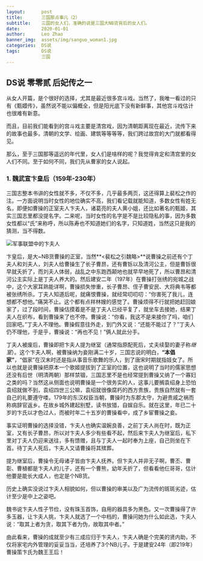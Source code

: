 ```yaml
---
layout:      post                   
title:       三国那点事儿（2） 
subtitle:    三国的女人们，准确的说是三国大NB货背后的女人们。 
date:        2020-01-01
author:      Leo Zhao 
banner_img:  assets/img/sanguo_woman1.jpg
categories:  DS说 
tags:        DS说
             三国
---
```


## DS说 零零贰 后妃传之一

​        从女人开篇，是个很好的选择，尤其是最近很多宫斗戏。当然了，我唯一看过的只有《甄嬛传》，虽然说不能以偏概全，但是阳光底下没有新鲜事，其他宫斗戏估计也很难有新意。

​        而且，目前我们能看到的宫斗戏主要是清宫戏，因为清朝距离现在最近，流传下来的故事也最多，清朝的文学、绘画、建筑等等等等，我们跨过故宫的大门就都看得见。

​        那么，至于三国那等遥远的年代里，女人们是啥样的呢？我觉得肯定和清宫里的女人们不同。至于如何不同，我们先从曹家的女人说起。

### 1. 魏武宣卞皇后（159年-230年）

​        三国志整本书讲的女性就不多，不仅不多，几乎最多两页，这还得算上裴松之作的注。一方面说明当时女性的地位确实不高，我们看记载就能知道，多数女性有姓无名，即便如曹操的正室夫人卞夫人，诸葛亮的夫人黄小姐，还比如著名的甄姬，其实三国志里都没提名字。二来呢，当时女性的名字是不是比较隐私的事，因为多数女性都以“氏”来称呼，所以陈寿也不知道她们的名字，只知道姓，当然这只是我的猜测，当不得数。

![军事联盟中的卞夫人](http://cms-bucket.nosdn.127.net/catchpic/2/25/258f151367aed4e320638fa738084f18.png?imageView&thumbnail=250x0)

​        卞皇后，是大~NB货曹操的正室，当然**<裴松之引魏略>**说曹操之前还有个丁夫人和刘夫人，刘夫人给曹操生了长子曹昂，还有曹铄以及清河公主，但是曹铄很早就夭折了，而刘夫人体弱，战乱之中东跑西颠地也就早早地死了，所以曹昂和清河公主实际上是丁夫人养大的。然后建安二年（197年）在曹操打张绣的宛城之战中，这个大家耳熟能详啊，曹操损失惨重，长子曹昂、侄子曹安民、大将典韦等都被张绣所杀。丁夫人知道后呢，就痛恨曹操，就经常叨叨叨：“你害死了我儿，连想都不想他。”痛哭不止。这个都有点祥林嫂的感觉了。曹操烦得不行就把她赶回娘家了，过了段时间，曹操估摸着是不是丁夫人已经平复了，就坐车去接她，结果丁夫人在织布，看到曹操来了也不停。曹操说：“你看，我这不是来接你了吗，咱们回家吧。”丁夫人不理他。曹操假意往外走，到门外又说：“还能不能过了？”丁夫人仍不理他，于是乎，曹操说：“再也不见！”俩人就此分手。

​        丁夫人被废后，曹操即把卞夫人提为继室（通常指原配死后，丈夫续娶的妻子称*继室*）。这个卞夫人啊，被曹操纳为妾刚满二十岁，三国志说的明白，**“本倡家”**，“倡家”在汉末时还是指从事音乐歌舞的乐人，到了唐宋时期就指妓女了。所以也就是说曹操把原本一个歌姬提拔到了正室的位置，这也说明了当时的儒家思想还没有后世（明清两朝）那样禁锢，三国志里不是也经常提到曹操又纳了一个寡妇之类的吗？当然这从侧面也说明曹操是一个很务实的人，这事儿要搁袁绍身上恐怕袁绍就做不到，袁绍四世三公嘛，袁绍就很像腐朽的西方贵族，贵族自然就有一套自己的礼要遵守喽。179年的东汉权臣当朝，曹操时为东郡太守，为避贵戚之祸而称病辞官返乡。在故乡城外建起别墅，读书放猎，自娱自乐。就在这里，年已二十岁的卞氏以才色过人，而被时年二十五岁的曹操看中，成了乡宦曹操之妾。

​        事实证明曹操的选择没错，卞夫人也确实温婉良善，之前丁夫人尚在时，既为正室，又有长子曹昂，所以对卞夫人多少有些看不起，然后来卞夫人为继室后，私下里对丁夫人仍迎来送往，多有馈赠，且与丁夫人一起时奉为上座，自己则坐在下首。待丁夫人死后，卞夫人又请曹操将其殡葬。

​        提为继室后，曹操令无母诸子皆由卞夫人抚养。但卞夫人并非无子啊，曹丕、曹彰、曹植都是卞夫人的儿子，还有一个曹熊，幼年夭折了，但看看他仨哥哥，估计他要是能长大成人，也定是个NB货。

​        历史上确实没说过卞夫人相貌如何，但以曹操的审美以及广为流传的斑斑劣迹，估计至少是中上之姿吧。

​        魏书说卞夫人性子节俭，没有珠玉首饰，自用的器具多为黑色。又一次曹操得了许多玉器，让卞夫人挑，卞夫人就选了一个中档的，曹操问她为什么如此选，卞夫人说：“取其上者为贪，取其下者为伪，故取其中者。”

​        由此看来，曹操的成就至少有三成应归于卞夫人，卞夫人确是个完美的贤内助，不仅将家宅内外管理的妥妥当当，还培养了3个NB儿子。于是建安24年（即219年）曹操策卞氏为魏王王后！